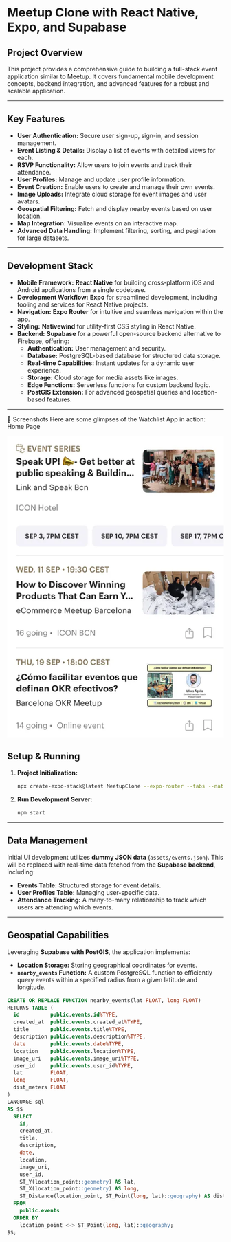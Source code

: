 # Meetup Clone with React Native, Expo, and Supabase

## Project Overview

This project provides a comprehensive guide to building a full-stack event application similar to Meetup. It covers fundamental mobile development concepts, backend integration, and advanced features for a robust and scalable application.

---

## Key Features

* **User Authentication:** Secure user sign-up, sign-in, and session management.
* **Event Listing & Details:** Display a list of events with detailed views for each.
* **RSVP Functionality:** Allow users to join events and track their attendance.
* **User Profiles:** Manage and update user profile information.
* **Event Creation:** Enable users to create and manage their own events.
* **Image Uploads:** Integrate cloud storage for event images and user avatars.
* **Geospatial Filtering:** Fetch and display nearby events based on user location.
* **Map Integration:** Visualize events on an interactive map.
* **Advanced Data Handling:** Implement filtering, sorting, and pagination for large datasets.

---

## Development Stack

* **Mobile Framework:** **React Native** for building cross-platform iOS and Android applications from a single codebase.
* **Development Workflow:** **Expo** for streamlined development, including tooling and services for React Native projects.
* **Navigation:** **Expo Router** for intuitive and seamless navigation within the app.
* **Styling:** **Nativewind** for utility-first CSS styling in React Native.
* **Backend:** **Supabase** for a powerful open-source backend alternative to Firebase, offering:
    * **Authentication:** User management and security.
    * **Database:** PostgreSQL-based database for structured data storage.
    * **Real-time Capabilities:** Instant updates for a dynamic user experience.
    * **Storage:** Cloud storage for media assets like images.
    * **Edge Functions:** Serverless functions for custom backend logic.
    * **PostGIS Extension:** For advanced geospatial queries and location-based features.

---

📸 Screenshots
Here are some glimpses of the Watchlist App in action:
Home Page

<img src="images/Home.webp" alt="Home Page Screenshot">


## Setup & Running

1.  **Project Initialization:**
    ```bash
    npx create-expo-stack@latest MeetupClone --expo-router --tabs --nativewind --supabase
    ```
2.  **Run Development Server:**
    ```bash
    npm start
    ```

---

## Data Management

Initial UI development utilizes **dummy JSON data** (`assets/events.json`). This will be replaced with real-time data fetched from the **Supabase backend**, including:

* **Events Table:** Structured storage for event details.
* **User Profiles Table:** Managing user-specific data.
* **Attendance Tracking:** A many-to-many relationship to track which users are attending which events.

---

## Geospatial Capabilities

Leveraging **Supabase with PostGIS**, the application implements:

* **Location Storage:** Storing geographical coordinates for events.
* **`nearby_events` Function:** A custom PostgreSQL function to efficiently query events within a specified radius from a given latitude and longitude.

```sql
CREATE OR REPLACE FUNCTION nearby_events(lat FLOAT, long FLOAT)
RETURNS TABLE (
  id          public.events.id%TYPE,
  created_at  public.events.created_at%TYPE,
  title       public.events.title%TYPE,
  description public.events.description%TYPE,
  date        public.events.date%TYPE,
  location    public.events.location%TYPE,
  image_uri   public.events.image_uri%TYPE,
  user_id     public.events.user_id%TYPE,
  lat         FLOAT,
  long        FLOAT,
  dist_meters FLOAT
)
LANGUAGE sql
AS $$
  SELECT
    id,
    created_at,
    title,
    description,
    date,
    location,
    image_uri,
    user_id,
    ST_Y(location_point::geometry) AS lat,
    ST_X(location_point::geometry) AS long,
    ST_Distance(location_point, ST_Point(long, lat)::geography) AS dist_meters
  FROM
    public.events
  ORDER BY
    location_point <-> ST_Point(long, lat)::geography;
$$;
